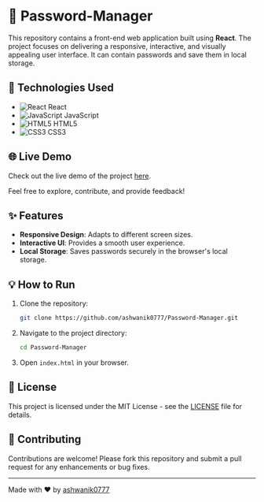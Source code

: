# 🔐 Password-Manager

This repository contains a front-end web application built using **React**. The project focuses on delivering a responsive, interactive, and visually appealing user interface. It can contain passwords and save them in local storage.

## 🚀 Technologies Used
- ![React](https://img.shields.io/badge/-React-61DAFB?logo=react&logoColor=white) React
- ![JavaScript](https://img.shields.io/badge/-JavaScript-F7DF1E?logo=javascript&logoColor=black) JavaScript
- ![HTML5](https://img.shields.io/badge/-HTML5-E34F26?logo=html5&logoColor=white) HTML5
- ![CSS3](https://img.shields.io/badge/-CSS3-1572B6?logo=css3&logoColor=white) CSS3

## 🌐 Live Demo
Check out the live demo of the project [here](https://ashwanik0777.github.io/Password-Manager/).

Feel free to explore, contribute, and provide feedback!

## ✨ Features
- **Responsive Design**: Adapts to different screen sizes.
- **Interactive UI**: Provides a smooth user experience.
- **Local Storage**: Saves passwords securely in the browser's local storage.

## 💡 How to Run
1. Clone the repository:
    ```sh
    git clone https://github.com/ashwanik0777/Password-Manager.git
    ```
2. Navigate to the project directory:
    ```sh
    cd Password-Manager
    ```
3. Open `index.html` in your browser.

## 📄 License
This project is licensed under the MIT License - see the [LICENSE](LICENSE) file for details.

## 🤝 Contributing
Contributions are welcome! Please fork this repository and submit a pull request for any enhancements or bug fixes.

---

Made with ❤️ by [ashwanik0777](https://github.com/ashwanik0777)

